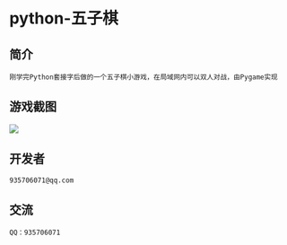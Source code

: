 python-五子棋
=============

简介
---

    刚学完Python套接字后做的一个五子棋小游戏，在局域网内可以双人对战，由Pygame实现

游戏截图
------
![](https://github.com/tctctctctc/python-/tree/master/resouse/a.png)

开发者
----
    935706071@qq.com

交流
---
    QQ：935706071
